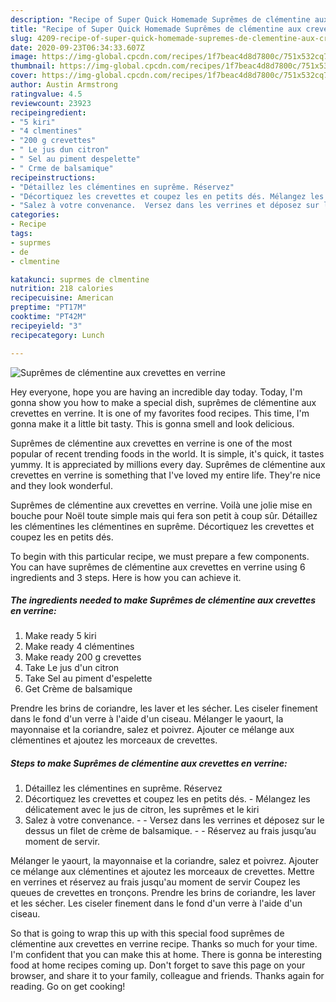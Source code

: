 ```yaml
---
description: "Recipe of Super Quick Homemade Suprêmes de clémentine aux crevettes en verrine"
title: "Recipe of Super Quick Homemade Suprêmes de clémentine aux crevettes en verrine"
slug: 4209-recipe-of-super-quick-homemade-supremes-de-clementine-aux-crevettes-en-verrine
date: 2020-09-23T06:34:33.607Z
image: https://img-global.cpcdn.com/recipes/1f7beac4d8d7800c/751x532cq70/supremes-de-clementine-aux-crevettes-en-verrine-photo-principale-de-la-recette.jpg
thumbnail: https://img-global.cpcdn.com/recipes/1f7beac4d8d7800c/751x532cq70/supremes-de-clementine-aux-crevettes-en-verrine-photo-principale-de-la-recette.jpg
cover: https://img-global.cpcdn.com/recipes/1f7beac4d8d7800c/751x532cq70/supremes-de-clementine-aux-crevettes-en-verrine-photo-principale-de-la-recette.jpg
author: Austin Armstrong
ratingvalue: 4.5
reviewcount: 23923
recipeingredient:
- "5 kiri"
- "4 clmentines"
- "200 g crevettes"
- " Le jus dun citron"
- " Sel au piment despelette"
- " Crme de balsamique"
recipeinstructions:
- "Détaillez les clémentines en suprême. Réservez"
- "Décortiquez les crevettes et coupez les en petits dés. Mélangez les délicatement avec le jus de citron, les suprêmes et le kiri"
- "Salez à votre convenance.  Versez dans les verrines et déposez sur le dessus un filet de crème de balsamique.   Réservez au frais jusqu’au moment de servir."
categories:
- Recipe
tags:
- suprmes
- de
- clmentine

katakunci: suprmes de clmentine 
nutrition: 218 calories
recipecuisine: American
preptime: "PT17M"
cooktime: "PT42M"
recipeyield: "3"
recipecategory: Lunch

---
```



![Suprêmes de clémentine aux crevettes en verrine](https://img-global.cpcdn.com/recipes/1f7beac4d8d7800c/751x532cq70/supremes-de-clementine-aux-crevettes-en-verrine-photo-principale-de-la-recette.jpg)

Hey everyone, hope you are having an incredible day today. Today, I'm gonna show you how to make a special dish, suprêmes de clémentine aux crevettes en verrine. It is one of my favorites food recipes. This time, I'm gonna make it a little bit tasty. This is gonna smell and look delicious.

Suprêmes de clémentine aux crevettes en verrine is one of the most popular of recent trending foods in the world. It is simple, it's quick, it tastes yummy. It is appreciated by millions every day. Suprêmes de clémentine aux crevettes en verrine is something that I've loved my entire life. They're nice and they look wonderful.

Suprêmes de clémentine aux crevettes en verrine. Voilà une jolie mise en bouche pour Noël toute simple mais qui fera son petit à coup sûr. Détaillez les clémentines les clémentines en suprême. Décortiquez les crevettes et coupez les en petits dés.


To begin with this particular recipe, we must prepare a few components. You can have suprêmes de clémentine aux crevettes en verrine using 6 ingredients and 3 steps. Here is how you can achieve it.

<!--inarticleads1-->

##### The ingredients needed to make Suprêmes de clémentine aux crevettes en verrine:

1. Make ready 5 kiri
1. Make ready 4 clémentines
1. Make ready 200 g crevettes
1. Take  Le jus d&#39;un citron
1. Take  Sel au piment d&#39;espelette
1. Get  Crème de balsamique


Prendre les brins de coriandre, les laver et les sécher. Les ciseler finement dans le fond d&#39;un verre à l&#39;aide d&#39;un ciseau. Mélanger le yaourt, la mayonnaise et la coriandre, salez et poivrez. Ajouter ce mélange aux clémentines et ajoutez les morceaux de crevettes. 

<!--inarticleads2-->

##### Steps to make Suprêmes de clémentine aux crevettes en verrine:

1. Détaillez les clémentines en suprême. Réservez
1. Décortiquez les crevettes et coupez les en petits dés. - Mélangez les délicatement avec le jus de citron, les suprêmes et le kiri
1. Salez à votre convenance. -  - Versez dans les verrines et déposez sur le dessus un filet de crème de balsamique.  -  - Réservez au frais jusqu’au moment de servir.


Mélanger le yaourt, la mayonnaise et la coriandre, salez et poivrez. Ajouter ce mélange aux clémentines et ajoutez les morceaux de crevettes. Mettre en verrines et réservez au frais jusqu&#39;au moment de servir Coupez les queues de crevettes en tronçons. Prendre les brins de coriandre, les laver et les sécher. Les ciseler finement dans le fond d&#39;un verre à l&#39;aide d&#39;un ciseau. 

So that is going to wrap this up with this special food suprêmes de clémentine aux crevettes en verrine recipe. Thanks so much for your time. I'm confident that you can make this at home. There is gonna be interesting food at home recipes coming up. Don't forget to save this page on your browser, and share it to your family, colleague and friends. Thanks again for reading. Go on get cooking!
